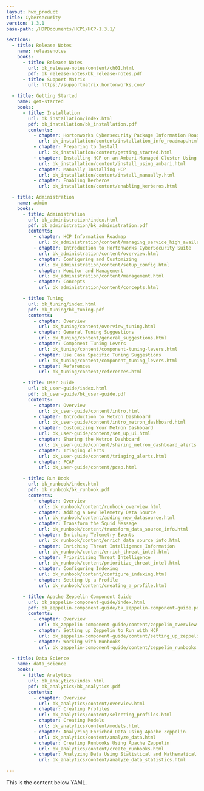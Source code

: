 ```yaml
---
layout: hwx_product
title: Cybersecurity
version: 1.3.1
base-path: /HDPDocuments/HCP1/HCP-1.3.1/

sections:
  - title: Release Notes
    name: releasenotes
    books:
      - title: Release Notes
        url: bk_release-notes/content/ch01.html
        pdf: bk_release-notes/bk_release-notes.pdf
      - title: Support Matrix
        url: https://supportmatrix.hortonworks.com/

  - title: Getting Started
    name: get-started
    books:
      - title: Installation
        url: bk_installation/index.html
        pdf: bk_installation/bk_installation.pdf
        contents:
          - chapter: Hortonworks Cybersecurity Package Information Roadmap
            url: bk_installation/content/installation_info_roadmap.html
          - chapter: Preparing to Install
            url: bk_installation/content/getting_started.html
          - chapter: Installing HCP on an Ambari-Managed Cluster Using Ambari
            url: bk_installation/content/install_using_ambari.html
          - chapter: Manually Installing HCP
            url: bk_installation/content/install_manually.html
          - chapter: Enabling Kerberos
            url: bk_installation/content/enabling_kerberos.html

  - title: Administration
    name: admin
    books:
      - title: Administration
        url: bk_administration/index.html
        pdf: bk_administration/bk_administration.pdf
        contents:
          - chapter: HCP Information Roadmap
            url: bk_administration/content/managing_service_high_availability.html
          - chapter: Introduction to Hortonworks CyberSecurity Suite
            url: bk_administration/content/overview.html
          - chapter: Configuring and Customizing
            url: bk_administration/content/setup_config.html
          - chapter: Monitor and Management
            url: bk_administration/content/management.html
          - chapter: Concepts
            url: bk_administration/content/concepts.html

      - title: Tuning
        url: bk_tuning/index.html
        pdf: bk_tuning/bk_tuning.pdf
        contents:
          - chapter: Overview
            url: bk_tuning/content/overview_tuning.html
          - chapter: General Tuning Suggestions
            url: bk_tuning/content/general_suggestions.html
          - chapter: Component Tuning Levers
            url: bk_tuning/content/component-tuning-levers.html
          - chapter: Use Case Specific Tuning Suggestions
            url: bk_tuning/content/component_tuning_levers.html
          - chapter: References
            url: bk_tuning/content/references.html

      - title: User Guide
        url: bk_user-guide/index.html
        pdf: bk_user-guide/bk_user-guide.pdf
        contents:
          - chapter: Overview
            url: bk_user-guide/content/intro.html
          - chapter: Introduction to Metron Dashboard
            url: bk_user-guide/content/intro_metron_dashboard.html
          - chapter: Customizing Your Metron Dashboard
            url: bk_user-guide/content/set_up_ui.html
          - chapter: Sharing the Metron Dashboard
            url: bk_user-guide/content/sharing_metron_dashboard_alerts.html
          - chapter: Triaging Alerts
            url: bk_user-guide/content/triaging_alerts.html
          - chapter: PCAP
            url: bk_user-guide/content/pcap.html

      - title: Run Book
        url: bk_runbook/index.html
        pdf: bk_runbook/bk_runbook.pdf
        contents:
          - chapter: Overview
            url: bk_runbook/content/runbook_overview.html
          - chapter: Adding a New Telemetry Data Source
            url: bk_runbook/content/adding_new_datasource.html
          - chapter: Transform the Squid Message
            url: bk_runbook/content/transform_data_source_info.html
          - chapter: Enriching Telemetry Events
            url: bk_runbook/content/enrich_data_source_info.html
          - chapter: Enriching Threat Intelligence Information
            url: bk_runbook/content/enrich_threat_intel.html
          - chapter: Prioritizing Threat Intelligence
            url: bk_runbook/content/prioritize_threat_intel.html
          - chapter: Configuring Indexing
            url: bk_runbook/content/configure_indexing.html
          - chapter: Setting Up a Profile
            url: bk_runbook/content/creating_a_profile.html

      - title: Apache Zeppelin Component Guide
        url: bk_zeppelin-component-guide/index.html
        pdf: bk_zeppelin-component-guide/bk_zeppelin-component-guide.pdf
        contents:
          - chapter: Overview
            url: bk_zeppelin-component-guide/content/zeppelin_overview.html
          - chapter: Setting up Zeppelin to Run with HCP
            url: bk_zeppelin-component-guide/content/setting_up_zeppelin_metron.html
          - chapter: Working with Runbooks
            url: bk_zeppelin-component-guide/content/zeppelin_runbooks.html

  - title: Data Science
    name: data_science
    books:
      - title: Analytics
        url: bk_analytics/index.html
        pdf: bk_analytics/bk_analytics.pdf
        contents:
          - chapter: Overview
            url: bk_analytics/content/overview.html
          - chapter: Creating Profiles
            url: bk_analytics/content/selecting_profiles.html
          - chapter: Creating Models
            url: bk_analytics/content/models.html
          - chapter: Analyzing Enriched Data Using Apache Zeppelin
            url: bk_analytics/content/analyze_data.html
          - chapter: Creating Runbooks Using Apache Zeppelin
            url: bk_analytics/content/create_runbooks.html
          - chapter: Analyzing Data Using Statistical and Mathematical Functions
            url: bk_analytics/content/analyze_data_statistics.html

---
```


This is the content below YAML.
